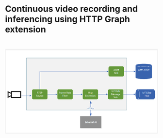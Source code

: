 # Continuous video recording and inferencing using HTTP Graph extension

<br>
<p align="center">
  <img src="./topology.png" title="Continuous video recording and inferencing using HTTP Graph extension"/>
</p>
<br>
